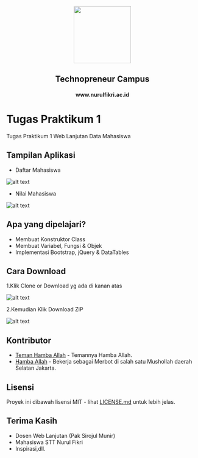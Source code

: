 <p align="center"><a href="www.nurulfikri.ac.id" target="_blank"><img height="150"src="http://abraincode.id/img/logo-sttnf.png"></a></p>

<div align="center">
<h2>Technopreneur Campus</h2>
<h4>www.nurulfikri.ac.id</h4>
</div>

# Tugas Praktikum 1

Tugas Praktikum 1 Web Lanjutan Data Mahasiswa

## Tampilan Aplikasi

* Daftar Mahasiswa

![alt text](https://cloud.githubusercontent.com/assets/13671268/23339108/b8e7b0a4-fc4d-11e6-91a4-49d064e95360.PNG "Daftar Mahasiswa")

* Nilai Mahasiswa

![alt text](https://cloud.githubusercontent.com/assets/13671268/23339107/b8c3d166-fc4d-11e6-91ab-cb1cc9aa7ffe.PNG "Nilai Mahasiswa")


## Apa yang dipelajari?

* Membuat Konstruktor Class
* Membuat Variabel, Fungsi & Objek
* Implementasi Bootstrap, jQuery & DataTables


## Cara Download

1.Klik Clone or Download yg ada di kanan atas

![alt text](https://github.com/abraincode/abraincode.github.io/blob/master/img/clone.PNG "Klik Download")

2.Kemudian Klik Download ZIP

![alt text](https://github.com/abraincode/abraincode.github.io/blob/master/img/clone2.PNG "Download ZIP")


## Kontributor
* [Teman Hamba Allah](http://www.github.com/isfaaghyth) - Temannya Hamba Allah.
* [Hamba Allah](http://www.github.com/dhimasanb) - Bekerja sebagai Merbot di salah satu Mushollah daerah Selatan Jakarta.

## Lisensi

Proyek ini dibawah lisensi MIT - lihat [LICENSE.md](LICENSE.md) untuk lebih jelas.

## Terima Kasih

* Dosen Web Lanjutan (Pak Sirojul Munir)
* Mahasiswa STT Nurul Fikri
* Inspirasi,dll.
